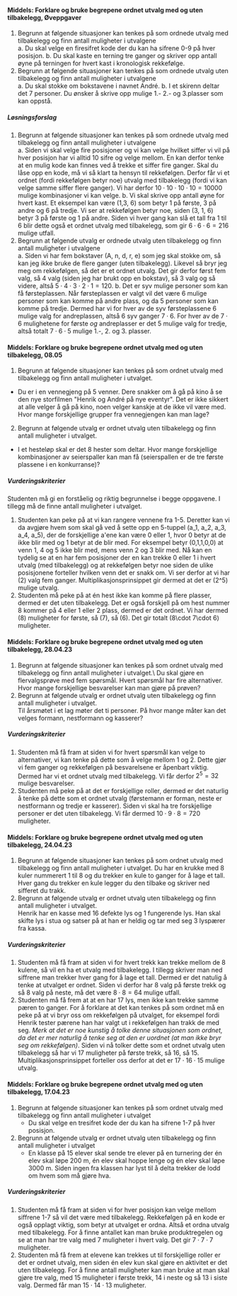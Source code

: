 
#### Middels: Forklare og bruke begrepene ordnet utvalg med og uten tilbakelegg,  Øveppgaver

1. Begrunn at følgende situasjoner kan tenkes på som ordnede utvalg med tilbakelegg og finn antall muligheter i utvalgene\
   a. Du skal velge en firesifret kode der du kan ha sifrene 0-9 på hver posisjon.
   b. Du skal kaste en terning tre ganger og skriver opp antall øyne på terningen for hvert kast i kronologisk rekkefølge.
2. Begrunn at følgende situasjoner kan tenkes på som ordnede utvalg uten tilbakelegg og finn antall muligheter i utvalgene\
   a. Du skal stokke om bokstavene i navnet André.
   b. I et skirenn deltar det 7 personer. Du ønsker å skrive opp mulige 1.- 2.- og 3.plasser som kan oppstå.

##### Løsningsforslag

1. Begrunn at følgende situasjoner kan tenkes på som ordnede utvalg med tilbakelegg og finn antall muligheter i utvalgene\
   a. Siden vi skal velge fire posisjoner og vi kan velge hvilket siffer vi vil på hver posisjon har vi alltid 10 sifre og velge mellom. En kan derfor tenke at en mulig kode kan finnes ved å trekke et siffer fire ganger. Skal du låse opp en kode, må vi så klart ta hensyn til rekkefølgen. Derfor får vi et ordnet (fordi rekkefølgen betyr noe) utvalg med tilbakelegg (fordi vi kan velge samme siffer flere ganger). Vi har derfor $10 \cdot 10 \cdot 10 \cdot 10 = 10000$ mulige kombinasjoner vi kan velge.
   b. Vi skal skrive opp antall øyne for hvert kast. Et eksempel kan være (1,3, 6) som betyr 1 på første, 3 på andre og 6 på tredje. Vi ser at rekkefølgen betyr noe, siden (3, 1, 6) betyr 3 på første og 1 på andre. Siden vi hver gang kan slå et tall fra 1 til 6 blir dette også et ordnet utvalg med tilbakelegg, som gir $6 \cdot 6 \cdot 6 = 216$ mulige utfall.
2. Begrunn at følgende utvalg er ordnede utvalg uten tilbakelegg og finn antall muligheter i utvalgene\
   a. Siden vi har fem bokstaver (A, n, d, r, e) som jeg skal stokke om, så kan jeg ikke bruke de flere ganger (uten tilbakelegg). Likevel så bryr jeg meg om rekkefølgen, så det er et ordnet utvalg. Det gir derfor først fem valg, så 4 valg (siden jeg har brukt opp en bokstav), så 3 valg og så videre, altså $5 \cdot 4 \cdot 3 \cdot 2 \cdot 1 = 120$.
   b. Det er syv mulige personer som kan få førsteplassen. Når førsteplassen er valgt vil det være 6 mulige personer som kan komme på andre plass, og da 5 personer som kan komme på tredje. Dermed har vi for hver av de syv førsteplassene 6 mulige valg for andreplassen, altså $6$ syv ganger $7\cdot 6$. For hver av de $7\cdot 6$ mulighetene for første *og* andreplasser er det $5$ mulige valg for tredje, altså totalt $7\cdot 6 \cdot 5$ mulige 1.-, 2. og 3. plasser.


#### Middels: Forklare og bruke begrepene ordnet utvalg med og uten tilbakelegg,  08.05

1. Begrunn at følgende situasjoner kan tenkes på som ordnet utvalg med tilbakelegg og finn antall muligheter i utvalget.

- Du er i en vennegjeng på 5 venner. Dere snakker om å gå på kino å se den nye storfilmen "Henrik og André på nye eventyr". Det er ikke sikkert at alle velger å gå på kino, noen velger kanskje at de ikke vil være med. Hvor mange forskjellige grupper fra vennegjengen kan man lage?

2. Begrunn at følgende utvalg er ordnet utvalg uten tilbakelegg og finn antall muligheter i utvalget.

- I et hesteløp skal er det 8 hester som deltar.  Hvor mange forskjellige kombinasjoner av seierspaller kan man få (seierspallen er de tre første plassene i en konkurranse)?

##### Vurderingskriterier

Studenten må gi en forståelig og riktig begrunnelse i begge oppgavene. I tillegg må de finne antall muligheter i utvalget.

1. Studenten kan peke på at vi kan rangere vennene fra 1-5. Deretter kan vi da avgjøre hvem som skal gå ved å sette opp en 5-tuppel \(a_1, a_2, a_3, a_4, a_5\), der de forskjellige a'ene kan være 0 eller 1, hvor 0 betyr at de ikke blir med og 1 betyr at de blir med. For eksempel betyr \(0,1,1,0,0\) at venn 1, 4 og 5 ikke blir med, mens venn 2 og 3 blir med. Nå kan en tydelig se at en har fem posisjoner der en kan trekke 0 eller 1 i hvert utvalg (med tilbakelegg) og at rekkefølgen betyr noe siden de ulike posisjonene forteller hvilken venn det er snakk om. Vi ser derfor at vi har \(2\) valg fem ganger. Multiplikasjonsprinsippet gir dermed at det er \(2^5\) mulige utvalg.
2. Studenten må peke på at én hest ikke kan komme på flere plasser, dermed er det uten tilbakelegg. Det er også forskjell på om hest nummer 8 kommer på 4 eller 1 eller 2 plass, dermed er det ordnet. Vi har dermed \(8\) muligheter for første, så \(7\), så \(6\). Det gir totalt \(8\cdot 7\cdot 6\) muligheter.


#### Middels: Forklare og bruke begrepene ordnet utvalg med og uten tilbakelegg,  28.04.23

1. Begrunn at følgende situasjoner kan tenkes på som ordnet utvalg med tilbakelegg og finn antall muligheter i utvalget.\ Du skal gjøre en flervalgsprøve med fem spørsmål. Hvert spørsmål har fire alternativer. Hvor mange forskjellige besvarelser kan man gjøre på prøven?
2. Begrunn at følgende utvalg er ordnet utvalg uten tilbakelegg og finn antall muligheter i utvalget. \
Til årsmøtet i et lag møter det ti personer. På hvor mange måter kan det velges formann, nestformann og kasserer?

##### Vurderingskriterier

1. Studenten må få fram at siden vi for hvert spørsmål kan velge to alternativer, vi kan tenke på dette som å velge mellom 1 og 2. Dette gjør vi fem ganger og rekkefølgen på besvarelsene er åpenbart viktig. Dermed har vi et ordnet utvalg med tilbakelegg. Vi får derfor $2^5 = 32$ mulige besvarelser.
2. Studenten må peke på at det er forskjellige roller, dermed er det naturlig å tenke på dette som et ordnet utvalg (førstemann er forman, neste er nestformann og tredje er kasserer). Siden vi skal ha tre forskjellige personer er det uten tilbakelegg. Vi får dermed $10\cdot 9 \cdot 8 = 720$ muligheter.


#### Middels: Forklare og bruke begrepene ordnet utvalg med og uten tilbakelegg,  24.04.23

1. Begrunn at følgende situasjoner kan tenkes på som ordnet utvalg med tilbakelegg og finn antall muligheter i utvalget. Du har en krukke med 8 kuler nummerert 1 til 8 og du trekker en kule to ganger for å lage et tall.\
Hver gang du trekker en kule legger du den tilbake og skriver ned sifferet du trakk.
2. Begrunn at følgende utvalg er ordnet utvalg uten tilbakelegg og finn antall muligheter i utvalget. \
Henrik har en kasse med 16 defekte lys og 1 fungerende lys. Han skal skifte lys i stua og satser på at han er heldig og tar med seg 3 lyspærer fra kassa.

##### Vurderingskriterier

1. Studenten må få fram at siden vi for hvert trekk kan trekke mellom de 8 kulene, så vil en ha et utvalg med tilbakelegg. I tillegg skriver man ned siffrene man trekker hver gang for å lage et tall. Dermed er det natulig å tenke at utvalget er ordnet. Siden vi derfor har 8 valg på første trekk og så 8 valg på neste, må det være $8\cdot 8 = 64$ mulige utfall.
2. Studenten må få frem at at en har 17 lys, men ikke kan trekke samme pæren to ganger. For å forklare at det kan tenkes på som ordnet må en peke på at vi bryr oss om rekkefølgen på utvalget, for eksempel fordi Henrik tester pærene han har valgt ut i rekkefølgen han trakk de med seg. *Merk at det er noe kunstig å tolke denne situasjonen som ordnet, da det er mer naturlig å tenke seg at den er uordnet (at man ikke bryr seg om rekkefølgen)*. Siden vi nå tolker dette som et ordnet utvalg uten tilbakelegg så har vi 17 muligheter på første trekk, så 16, så 15. Multiplikasjonsprinsippet forteller oss derfor at det er $17\cdot 16\cdot 15$ mulige utvalg.


#### Middels: Forklare og bruke begrepene ordnet utvalg med og uten tilbakelegg,  17.04.23

1. Begrunn at følgende situasjoner kan tenkes på som ordnet utvalg med tilbakelegg og finn antall muligheter i utvalget
   - Du skal velge en tresifret kode der du kan ha sifrene 1-7 på hver posisjon.
2. Begrunn at følgende utvalg er ordnet utvalg uten tilbakelegg og finn antall muligheter i utvalget
   - En klasse på 15 elever skal sende tre elever på en turnering der én elev skal løpe 200 m, én elev skal hoppe lenge og én elev skal løpe 3000 m. Siden ingen fra klassen har lyst til å delta trekker de lodd om hvem som må gjøre hva.

##### Vurderingskriterier

1. Studenten må få fram at siden vi for hver posisjon kan velge mellom siffrene 1-7 så vil det være med tilbakelegg. Rekkefølgen på en kode er også opplagt viktig, som betyr at utvalget er ordna. Altså et ordna utvalg med tilbakelegg. For å finne antallet kan man bruke produktregelen og se at man har tre valg med 7 muligheter i hvert valg. Det gir $7\cdot 7\cdot 7$ muligheter.
2. Studenten må få frem at elevene kan trekkes ut til forskjellige roller er det er ordnet utvalg, men siden én elev kun skal gjøre en aktivitet er det uten tilbakelegg. For å finne antall muligheter kan man bruke at man skal gjøre tre valg, med $15$ muligheter i første trekk, $14$ i neste og så $13$ i siste valg. Dermed får man $15\cdot 14\cdot 13$ muligheter.

